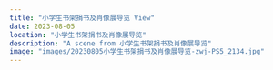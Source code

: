 ```yaml
---
title: "小学生书架捐书及肖像展导览 View"
date: 2023-08-05
location: "小学生书架捐书及肖像展导览"
description: "A scene from 小学生书架捐书及肖像展导览"
image: "images/20230805小学生书架捐书及肖像展导览-zwj-PS5_2134.jpg"
---
```

